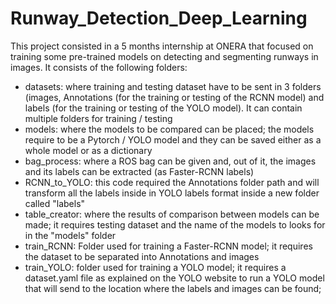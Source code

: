 # Runway_Detection_Deep_Learning

This project consisted in a 5 months internship at ONERA that focused on training some pre-trained models on detecting and segmenting runways in images. It consists of the following folders:
- datasets: where training and testing dataset have to be sent in 3 folders (images, Annotations (for the training or testing of the RCNN model) and labels (for the training or testing of the YOLO model). It can contain multiple folders for training / testing
- models: where the models to be compared can be placed; the models require to be a Pytorch / YOLO model and they can be saved either as a whole model or as a dictionary
- bag_process: where a ROS bag can be given and, out of it, the images and its labels can be extracted (as Faster-RCNN labels)
- RCNN_to_YOLO: this code required the Annotations folder path and will transform all the labels inside in YOLO labels format inside a new folder called "labels"
- table_creator: where the results of comparison between models can be made; it requires testing dataset and the name of the models to looks for in the "models" folder
- train_RCNN: Folder used for training a Faster-RCNN model; it requires the dataset to be separated into Annotations and images
- train_YOLO: folder used for training a YOLO model; it requires a dataset.yaml file as explained on the YOLO website to run a YOLO model that will send to the location where the labels and images can be found;
